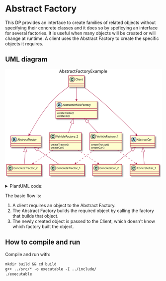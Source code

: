 # Abstract Factory
This DP provides an interface to create families of related objects without specifying their concrete classes and it does so by speficying an interface for several factories. It is useful when many objects will be created or will change at runtime. A client uses the Abstract Factory to create the specific objects it requires.

## UML diagram
![AbstractFactory](../../uml_diagrams/abstractFactory.svg)

<details>
<summary>PlantUML code:</summary>

```
@startuml
title AbstractFactoryExample

abstract class AbstractVehicleFactory{
    {abstract} createTractor()
    {abstract} createCar()
}
class VehicleFactory_1{
    createTractor()
    createCar()
}
class VehicleFactory_2{
    createTractor()
    createCar()
}

class Client
abstract class AbstractTractor
abstract class AbstractCar
class ConcreteTractor_1
class ConcreteTractor_2
class ConcreteCar_1
class ConcreteCar_2

AbstractVehicleFactory <|-- VehicleFactory_1
AbstractVehicleFactory <|-- VehicleFactory_2

AbstractTractor <|-- ConcreteTractor_1
AbstractTractor <|-- ConcreteTractor_2
AbstractCar <|-- ConcreteCar_1
AbstractCar <|-- ConcreteCar_2

VehicleFactory_1 ..> ConcreteTractor_1
VehicleFactory_2 ..> ConcreteTractor_2
VehicleFactory_1 ..> ConcreteCar_1
VehicleFactory_2 ..> ConcreteCar_2

Client --> AbstractTractor
Client --> AbstractCar
Client --> AbstractVehicleFactory

@enduml 

```

</details>

The basic flow is:
1. A client requires an object to the Abstract Factory.
2. The Abstract Factory builds the required object by calling the factory that builds that object.
3. The newly created object is passed to the Client, which doesn't know which factory built the object.

## How to compile and run
Compile and run with:
```
mkdir build && cd build
g++ ../src/* -o executable -I ../include/
./executable
```
